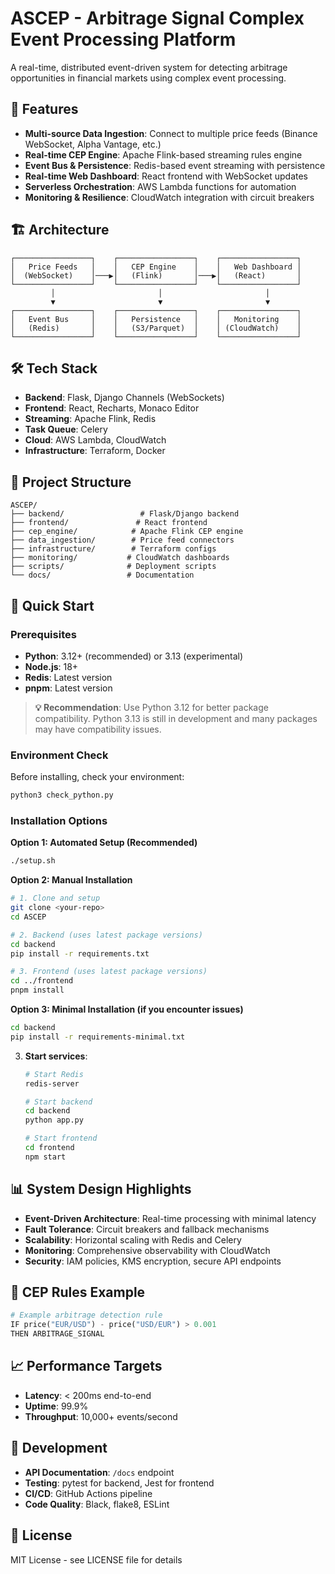 # ASCEP - Arbitrage Signal Complex Event Processing Platform

A real-time, distributed event-driven system for detecting arbitrage opportunities in financial markets using complex event processing.

## 🚀 Features

- **Multi-source Data Ingestion**: Connect to multiple price feeds (Binance WebSocket, Alpha Vantage, etc.)
- **Real-time CEP Engine**: Apache Flink-based streaming rules engine
- **Event Bus & Persistence**: Redis-based event streaming with persistence
- **Real-time Web Dashboard**: React frontend with WebSocket updates
- **Serverless Orchestration**: AWS Lambda functions for automation
- **Monitoring & Resilience**: CloudWatch integration with circuit breakers

## 🏗️ Architecture

```
┌─────────────────┐    ┌─────────────────┐    ┌─────────────────┐
│   Price Feeds   │    │   CEP Engine    │    │   Web Dashboard │
│  (WebSocket)    │───▶│   (Flink)       │───▶│   (React)       │
└─────────────────┘    └─────────────────┘    └─────────────────┘
         │                       │                       │
         ▼                       ▼                       ▼
┌─────────────────┐    ┌─────────────────┐    ┌─────────────────┐
│   Event Bus     │    │   Persistence   │    │   Monitoring    │
│   (Redis)       │    │   (S3/Parquet)  │    │ (CloudWatch)    │
└─────────────────┘    └─────────────────┘    └─────────────────┘
```

## 🛠️ Tech Stack

- **Backend**: Flask, Django Channels (WebSockets)
- **Frontend**: React, Recharts, Monaco Editor
- **Streaming**: Apache Flink, Redis
- **Task Queue**: Celery
- **Cloud**: AWS Lambda, CloudWatch
- **Infrastructure**: Terraform, Docker

## 📁 Project Structure

```
ASCEP/
├── backend/                 # Flask/Django backend
├── frontend/               # React frontend
├── cep_engine/            # Apache Flink CEP engine
├── data_ingestion/        # Price feed connectors
├── infrastructure/        # Terraform configs
├── monitoring/           # CloudWatch dashboards
├── scripts/              # Deployment scripts
└── docs/                 # Documentation
```

## 🚀 Quick Start

### Prerequisites
- **Python**: 3.12+ (recommended) or 3.13 (experimental)
- **Node.js**: 18+ 
- **Redis**: Latest version
- **pnpm**: Latest version

> **💡 Recommendation**: Use Python 3.12 for better package compatibility. Python 3.13 is still in development and many packages may have compatibility issues.

### Environment Check
Before installing, check your environment:
```bash
python3 check_python.py
```

### Installation Options

**Option 1: Automated Setup (Recommended)**
```bash
./setup.sh
```

**Option 2: Manual Installation**
```bash
# 1. Clone and setup
git clone <your-repo>
cd ASCEP

# 2. Backend (uses latest package versions)
cd backend
pip install -r requirements.txt

# 3. Frontend (uses latest package versions)
cd ../frontend
pnpm install
```

**Option 3: Minimal Installation (if you encounter issues)**
```bash
cd backend
pip install -r requirements-minimal.txt
```

3. **Start services**:
   ```bash
   # Start Redis
   redis-server
   
   # Start backend
   cd backend
   python app.py
   
   # Start frontend
   cd frontend
   npm start
   ```

## 📊 System Design Highlights

- **Event-Driven Architecture**: Real-time processing with minimal latency
- **Fault Tolerance**: Circuit breakers and fallback mechanisms
- **Scalability**: Horizontal scaling with Redis and Celery
- **Monitoring**: Comprehensive observability with CloudWatch
- **Security**: IAM policies, KMS encryption, secure API endpoints

## 🎯 CEP Rules Example

```python
# Example arbitrage detection rule
IF price("EUR/USD") - price("USD/EUR") > 0.001 
THEN ARBITRAGE_SIGNAL
```

## 📈 Performance Targets

- **Latency**: < 200ms end-to-end
- **Uptime**: 99.9%
- **Throughput**: 10,000+ events/second

## 🔧 Development

- **API Documentation**: `/docs` endpoint
- **Testing**: pytest for backend, Jest for frontend
- **CI/CD**: GitHub Actions pipeline
- **Code Quality**: Black, flake8, ESLint

## 📝 License

MIT License - see LICENSE file for details